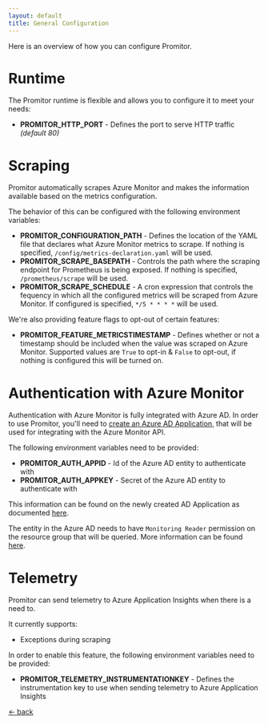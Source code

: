 ```yaml
---
layout: default
title: General Configuration
---
```


Here is an overview of how you can configure Promitor.

# Runtime
The Promitor runtime is flexible and allows you to configure it to meet your needs:
- **PROMITOR_HTTP_PORT** - Defines the port to serve HTTP traffic _(default 80)_

# Scraping
Promitor automatically scrapes Azure Monitor and makes the information available based on the metrics configuration.

The behavior of this can be configured with the following environment variables:
- **PROMITOR_CONFIGURATION_PATH** - Defines the location of the YAML file that declares what Azure Monitor metrics to scrape. If nothing is specified, `/config/metrics-declaration.yaml` will be used.
- **PROMITOR_SCRAPE_BASEPATH** - Controls the path where the scraping endpoint for Prometheus is being exposed. If nothing is specified, `/prometheus/scrape` will be used.
- **PROMITOR_SCRAPE_SCHEDULE** - A cron expression that controls the fequency in which all the configured metrics will be scraped from Azure Monitor. If configured is specified, `*/5 * * * *` will be used.

We're also providing feature flags to opt-out of certain features:
- **PROMITOR_FEATURE_METRICSTIMESTAMP** - Defines whether or not a timestamp should be included when the value was scraped on Azure Monitor. Supported values are `True` to opt-in & `False` to opt-out, if nothing is configured this will be turned on.

# Authentication with Azure Monitor
Authentication with Azure Monitor is fully integrated with Azure AD. In order to use Promitor, you'll need to [create an Azure AD Application](https://docs.microsoft.com/en-us/azure/active-directory/develop/howto-create-service-principal-portal#create-an-azure-active-directory-application), that will be used for integrating with the Azure Monitor API.

The following environment variables need to be provided:
- **PROMITOR_AUTH_APPID** - Id of the Azure AD entity to authenticate with
- **PROMITOR_AUTH_APPKEY** - Secret of the Azure AD entity to authenticate with

This information can be found on the newly created AD Application as documented [here](https://docs.microsoft.com/en-us/azure/active-directory/develop/howto-create-service-principal-portal#get-application-id-and-authentication-key).

The entity in the Azure AD needs to have `Monitoring Reader` permission on the resource group that will be queried. More information can be found [here](https://docs.microsoft.com/en-us/azure/monitoring-and-diagnostics/monitoring-roles-permissions-security).

# Telemetry
Promitor can send telemetry to Azure Application Insights when there is a need to.

It currently supports:
- Exceptions during scraping

In order to enable this feature, the following environment variables need to be provided:
- **PROMITOR_TELEMETRY_INSTRUMENTATIONKEY** - Defines the instrumentation key to use when sending telemetry to Azure Application Insights

[&larr; back](/)
